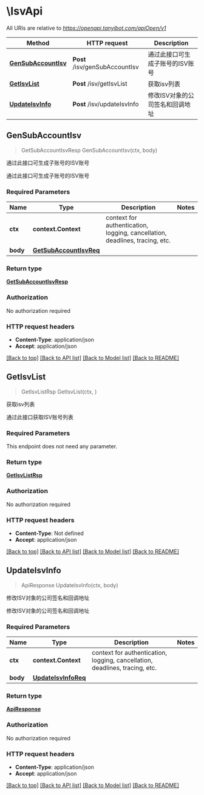 # \IsvApi

All URIs are relative to *https://openapi.tanyibot.com/apiOpen/v1*

Method | HTTP request | Description
------------- | ------------- | -------------
[**GenSubAccountIsv**](IsvApi.md#GenSubAccountIsv) | **Post** /isv/genSubAccountIsv | 通过此接口可生成子账号的ISV账号
[**GetIsvList**](IsvApi.md#GetIsvList) | **Post** /isv/getIsvList | 获取isv列表
[**UpdateIsvInfo**](IsvApi.md#UpdateIsvInfo) | **Post** /isv/updateIsvInfo | 修改ISV对象的公司签名和回调地址



## GenSubAccountIsv

> GetSubAccountIsvResp GenSubAccountIsv(ctx, body)

通过此接口可生成子账号的ISV账号

通过此接口可生成子账号的ISV账号

### Required Parameters


Name | Type | Description  | Notes
------------- | ------------- | ------------- | -------------
**ctx** | **context.Context** | context for authentication, logging, cancellation, deadlines, tracing, etc.
**body** | [**GetSubAccountIsvReq**](GetSubAccountIsvReq.md)|  | 

### Return type

[**GetSubAccountIsvResp**](GetSubAccountIsvResp.md)

### Authorization

No authorization required

### HTTP request headers

- **Content-Type**: application/json
- **Accept**: application/json

[[Back to top]](#) [[Back to API list]](../README.md#documentation-for-api-endpoints)
[[Back to Model list]](../README.md#documentation-for-models)
[[Back to README]](../README.md)


## GetIsvList

> GetIsvListRsp GetIsvList(ctx, )

获取isv列表

通过此接口获取ISV账号列表

### Required Parameters

This endpoint does not need any parameter.

### Return type

[**GetIsvListRsp**](GetIsvListRsp.md)

### Authorization

No authorization required

### HTTP request headers

- **Content-Type**: Not defined
- **Accept**: application/json

[[Back to top]](#) [[Back to API list]](../README.md#documentation-for-api-endpoints)
[[Back to Model list]](../README.md#documentation-for-models)
[[Back to README]](../README.md)


## UpdateIsvInfo

> ApiResponse UpdateIsvInfo(ctx, body)

修改ISV对象的公司签名和回调地址

修改ISV对象的公司签名和回调地址

### Required Parameters


Name | Type | Description  | Notes
------------- | ------------- | ------------- | -------------
**ctx** | **context.Context** | context for authentication, logging, cancellation, deadlines, tracing, etc.
**body** | [**UpdateIsvInfoReq**](UpdateIsvInfoReq.md)|  | 

### Return type

[**ApiResponse**](APIResponse.md)

### Authorization

No authorization required

### HTTP request headers

- **Content-Type**: application/json
- **Accept**: application/json

[[Back to top]](#) [[Back to API list]](../README.md#documentation-for-api-endpoints)
[[Back to Model list]](../README.md#documentation-for-models)
[[Back to README]](../README.md)

